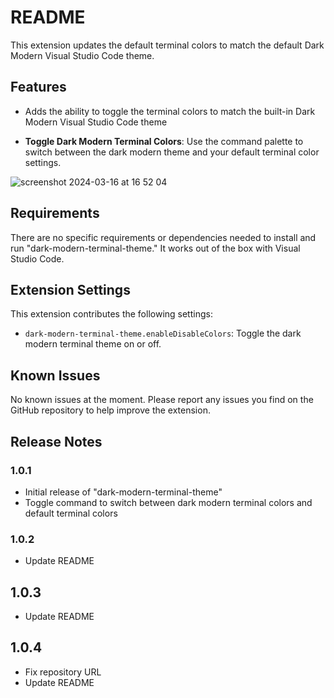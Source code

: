 # README

This extension updates the default terminal colors to match the default Dark Modern Visual Studio Code theme.

## Features

- Adds the ability to toggle the terminal colors to match the built-in Dark Modern Visual Studio Code theme

- **Toggle Dark Modern Terminal Colors**: Use the command palette to switch between the dark modern theme and your default terminal color settings.

![screenshot 2024-03-16 at 16 52 04](https://github.com/carlweis/vscode-dark-modern-terminal-theme/assets/1410882/8dafb63d-e32c-493e-8162-9794bd9f5f85)

## Requirements

There are no specific requirements or dependencies needed to install and run "dark-modern-terminal-theme." It works out of the box with Visual Studio Code.

## Extension Settings

This extension contributes the following settings:

* `dark-modern-terminal-theme.enableDisableColors`: Toggle the dark modern terminal theme on or off.

## Known Issues

No known issues at the moment. Please report any issues you find on the GitHub repository to help improve the extension.

## Release Notes

### 1.0.1

- Initial release of "dark-modern-terminal-theme"
- Toggle command to switch between dark modern terminal colors and default terminal colors

### 1.0.2
- Update README

## 1.0.3
- Update README

## 1.0.4
- Fix repository URL
- Update README